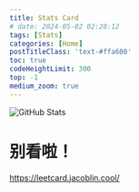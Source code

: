 ```yaml
---
title: Stats Card
# date: 2024-05-02 02:28:12
tags: [Stats]
categories: [Home]
postTitleClass: 'text-#ffa600'
toc: true
codeHeightLimit: 300
top: -1
medium_zoom: true
---
```

![GitHub Stats](http://github-profile-summary-cards.vercel.app/api/cards/profile-details?username=674019130&theme=github)


<!-- ![LeetCode Stats](https://leetcard.jacoblin.cool/treepoem?theme=light&font=Cairo&ext=heatmap&site=cn) -->

<!-- more -->

# 别看啦！

https://leetcard.jacoblin.cool/
